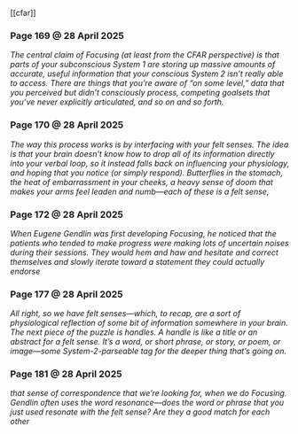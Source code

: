 [[cfar]]
### Page 169 @ 28 April 2025
*The central claim of Focusing (at least from the CFAR perspective) is that parts of your subconscious System 1 are storing up massive amounts of accurate, useful information that your conscious System 2 isn’t really able to access. There are things that you’re aware of “on some level,” data that you perceived but didn’t consciously process, competing goalsets that you’ve never explicitly articulated, and so on and so forth.*
### Page 170 @ 28 April 2025
*The way this process works is by interfacing with your felt senses. The idea is that your brain doesn’t know how to drop all of its information directly into your verbal loop, so it instead falls back on influencing your physiology, and hoping that you notice (or simply respond). Butterflies in the stomach, the heat of embarrassment in your cheeks, a heavy sense of doom that makes your arms feel leaden and numb—each of these is a felt sense,*
### Page 172 @ 28 April 2025
*When Eugene Gendlin was first developing Focusing, he noticed that the patients who tended to make progress were making lots of uncertain noises during their sessions. They would hem and haw and hesitate and correct themselves and slowly iterate toward a statement they could actually endorse*
### Page 177 @ 28 April 2025
*All right, so we have felt senses—which, to recap, are a sort of physiological reflection of some bit of information somewhere in your brain.
The next piece of the puzzle is handles.
A handle is like a title or an abstract for a felt sense. It’s a word, or short phrase, or story, or poem, or image—some System-2-parseable tag for the deeper thing that’s going on.*
### Page 181 @ 28 April 2025
*that sense of correspondence that we’re looking for, when we do Focusing. Gendlin often uses the word resonance—does the word or phrase that you just used resonate with the felt sense? Are they a good match for each other*